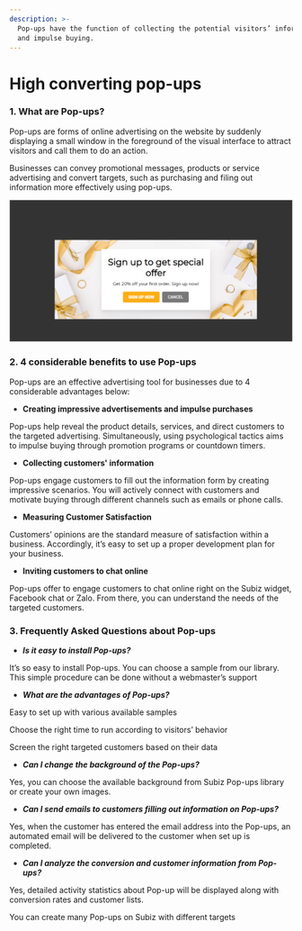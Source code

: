 ```yaml
---
description: >-
  Pop-ups have the function of collecting the potential visitors’ information
  and impulse buying.
---
```


# High converting pop-ups

### **1. What are Pop-ups?**

Pop-ups are forms of online advertising on the website by suddenly displaying a small window in the foreground of the visual interface to attract visitors and call them to do an action.

Businesses can convey promotional messages, products or service advertising and convert targets, such as purchasing and filing out information more effectively using pop-ups.

![High converting pop-ups](../.gitbook/assets/a1.png)

### **2. 4 considerable benefits to use Pop-ups**

Pop-ups are an effective advertising tool for businesses due to 4 considerable advantages below:

* **Creating impressive advertisements and impulse purchases**

 Pop-ups help reveal the product details, services, and direct customers to the targeted advertising.  Simultaneously, using psychological tactics aims to impulse buying through promotion programs or  countdown timers.

* **Collecting customers' information**

Pop-ups engage customers to fill out the information form by creating impressive scenarios. You will actively connect with customers and motivate buying through different channels such as emails or phone calls.

* **Measuring Customer Satisfaction**

Customers’ opinions are the standard measure of satisfaction within a business. Accordingly, it’s easy to set up a proper development plan for your business.

* **Inviting customers to chat online**

Pop-ups offer to engage customers to chat online right on the Subiz widget, Facebook chat or Zalo. From there, you can understand the needs of the targeted customers.

### **3.  Frequently Asked Questions about Pop-ups** 

* _**Is it easy to install Pop-ups?**_

It’s so easy to install Pop-ups. You can choose a sample from our library. This simple procedure can be done without a webmaster’s support

* _**What are the advantages of Pop-ups?**_

Easy to set up with various available samples

Choose the right time to run according to visitors’ behavior

Screen the right targeted customers based on their data

* _**Can I change the background of the Pop-ups?**_

Yes, you can choose the available background from Subiz Pop-ups library or create your own images.

* _**Can I send emails to customers filling out information on Pop-ups?**_

Yes, when the customer has entered the email address into the Pop-ups, an automated email will be delivered to the customer when set up is completed.

* _**Can I analyze the conversion and customer information from Pop-ups?**_

Yes, detailed activity statistics about Pop-up will be displayed along with conversion rates and customer lists.

You can create many Pop-ups on Subiz with different targets

